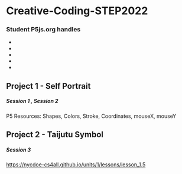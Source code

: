 # Creative-Coding-STEP2022

### Student P5js.org handles
-
-
-
-
-



## Project 1 - Self Portrait
##### Session 1 , Session 2
P5 Resources: Shapes, Colors, Stroke, Coordinates, mouseX, mouseY

## Project 2 - Taijutu Symbol
##### Session 3
https://nycdoe-cs4all.github.io/units/1/lessons/lesson_1.5
